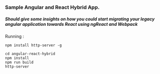### Sample Angular and React Hybrid App. 
##### Should give some insights on how you could start migrating your legacy angular application towards React using ngReact and Webpack

Running :

```
npm install http-server -g

cd angular-react-hybrid
npm install
npm run build
http-server
```
